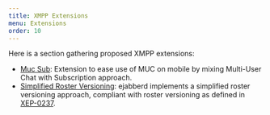 ```yaml
---
title: XMPP Extensions
menu: Extensions
order: 10
---
```


Here is a section gathering proposed XMPP extensions:

- [Muc Sub](muc-sub/): Extension to ease use of MUC on mobile by mixing Multi-User Chat with Subscription approach.
- [Simplified Roster Versioning](roster-versioning/): ejabberd implements a simplified roster versioning approach,
  compliant with roster versioning as defined in [XEP-0237](roster-versioning/).
